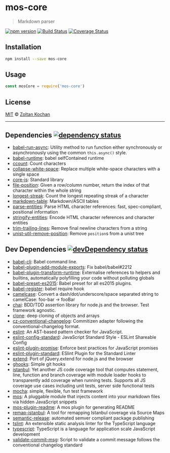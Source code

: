 # mos-core

> Markdown parser

<!--@shields.flatSquare('npm', 'travis', 'coveralls')-->
[![npm version](https://img.shields.io/npm/v/mos-core.svg?style=flat-square)](https://www.npmjs.com/package/mos-core) [![Build Status](https://img.shields.io/travis/mosjs/mos-core/master.svg?style=flat-square)](https://travis-ci.org/mosjs/mos-core) [![Coverage Status](https://img.shields.io/coveralls/mosjs/mos-core/master.svg?style=flat-square)](https://coveralls.io/r/mosjs/mos-core?branch=master)
<!--/@-->

## Installation

```sh
npm install --save mos-core
```

## Usage

```js
const mosCore = require('mos-core')
```

## License

[MIT](./LICENSE) © [Zoltan Kochan](http://kochan.io)

* * *

<!--@dependencies({ shield: 'flat-square' })-->
## <a name="dependencies">Dependencies</a> [![dependency status](https://img.shields.io/david/mosjs/mos-core/master.svg?style=flat-square)](https://david-dm.org/mosjs/mos-core/master)

- [babel-run-async](https://github.com/zkochan/run-async): Utility method to run function either synchronously or asynchronously using the common `this.async()` style.
- [babel-runtime](https://github.com/babel/babel/blob/master/packages): babel selfContained runtime
- [ccount](https://github.com/wooorm/ccount): Count characters
- [collapse-white-space](https://github.com/wooorm/collapse-white-space): Replace multiple white-space characters with a single space
- [core-js](https://github.com/zloirock/core-js): Standard library
- [file-position](https://github.com/hughsk/file-position): Given a row/column number, return the index of that character within the whole string
- [longest-streak](https://github.com/wooorm/longest-streak): Count the longest repeating streak of a character
- [markdown-table](https://github.com/wooorm/markdown-table): Markdown/ASCII tables
- [parse-entities](https://github.com/wooorm/parse-entities): Parse HTML character references: fast, spec-compliant, positional information
- [stringify-entities](https://github.com/wooorm/stringify-entities): Encode HTML character references and character entities
- [trim-trailing-lines](https://github.com/wooorm/trim-trailing-lines): Remove final newline characters from a string
- [unist-util-remove-position](https://github.com/wooorm/unist-util-remove-position): Remove `position`s from a unist tree

<!--/@-->

<!--@devDependencies({ shield: 'flat-square' })-->
## <a name="dev-dependencies">Dev Dependencies</a> [![devDependency status](https://img.shields.io/david/dev/mosjs/mos-core/master.svg?style=flat-square)](https://david-dm.org/mosjs/mos-core/master#info=devDependencies)

- [babel-cli](https://github.com/babel/babel/blob/master/packages): Babel command line.
- [babel-plugin-add-module-exports](https://github.com/59naga/babel-plugin-add-module-exports): Fix babel/babel#2212
- [babel-plugin-transform-runtime](https://github.com/babel/babel/blob/master/packages): Externalise references to helpers and builtins, automatically polyfilling your code without polluting globals
- [babel-preset-es2015](https://github.com/babel/babel/blob/master/packages): Babel preset for all es2015 plugins.
- [babel-register](https://github.com/babel/babel/blob/master/packages): babel require hook
- [camelcase](https://github.com/sindresorhus/camelcase): Convert a dash/dot/underscore/space separated string to camelCase: foo-bar → fooBar
- [chai](https://github.com/chaijs/chai): BDD/TDD assertion library for node.js and the browser. Test framework agnostic.
- [clone](https://github.com/pvorb/node-clone): deep cloning of objects and arrays
- [cz-conventional-changelog](https://github.com/commitizen/cz-conventional-changelog): Commitizen adapter following the conventional-changelog format.
- [eslint](https://github.com/eslint/eslint): An AST-based pattern checker for JavaScript.
- [eslint-config-standard](https://github.com/feross/eslint-config-standard): JavaScript Standard Style - ESLint Shareable Config
- [eslint-plugin-promise](https://github.com/xjamundx/eslint-plugin-promise): Enforce best practices for JavaScript promises
- [eslint-plugin-standard](https://github.com/xjamundx/eslint-plugin-standard): ESlint Plugin for the Standard Linter
- [extend](https://github.com/justmoon/node-extend): Port of jQuery.extend for node.js and the browser
- [ghooks](https://github.com/gtramontina/ghooks): Simple git hooks
- [istanbul](https://github.com/gotwarlost/istanbul): Yet another JS code coverage tool that computes statement, line, function and branch coverage with module loader hooks to transparently add coverage when running tests. Supports all JS coverage use cases including unit tests, server side functional tests
- [mocha](https://github.com/mochajs/mocha): simple, flexible, fun test framework
- [mos](https://github.com/mosjs/mos): A pluggable module that injects content into your markdown files via hidden JavaScript snippets
- [mos-plugin-readme](https://github.com/mosjs/mos-plugin-readme): A mos plugin for generating README
- [remap-istanbul](https://github.com/SitePen/remap-istanbul): A tool for remapping Istanbul coverage via Source Maps
- [semantic-release](https://github.com/semantic-release/semantic-release): automated semver compliant package publishing
- [tslint](https://github.com/palantir/tslint): An extensible static analysis linter for the TypeScript language
- [typescript](https://github.com/Microsoft/TypeScript): TypeScript is a language for application scale JavaScript development
- [validate-commit-msg](https://github.com/kentcdodds/validate-commit-msg): Script to validate a commit message follows the conventional changelog standard

<!--/@-->
